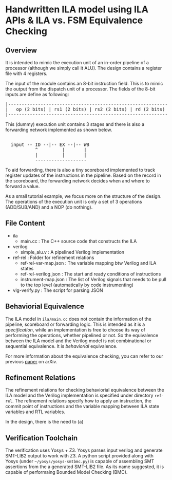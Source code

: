  
Handwritten ILA model using ILA APIs & ILA vs. FSM Equivalence Checking
=====================================================================


Overview
--------------

It is intended to mimic the execution unit of an in-order pipeline 
of a processor (although we simply call it ALU). The design contains 
a register file with 4 registers.

The input of the module contains an 8-bit instruction field. This
is to mimic the output from the dispatch unit of a processor. 
The fields of the 8-bit inputs are define as following:

<pre>
|------------------------------------------------------------|
|   op (2 bits) | rs1 (2 bits) | rs2 (2 bits) | rd (2 bits)  |
|------------------------------------------------------------|
</pre>

This (dummy) execution unit contains 3 stages and there is also 
a forwarding network implemented as shown below.

<pre>                                    
  input -- ID --|-- EX --|-- WB         
           ^         |       |          
           |         |       |          
           -------------------                                                  
</pre>

To aid forwarding, there is also a tiny scoreboard implemented
to track register updates of the instructions in the pipeline. 
Based on the record in the scoreboard, the forwarding network 
decides when and where to forward a value.

As a small tutorial example, we focus more on the structure 
of the design. The operations of the execution unit is 
only a set of 3 operations (ADD/SUB/AND) and a NOP (do nothing). 


File Content
----------------

* ila                      
    * main.cc              : The C++ source code that constructs the ILA
* verilog
    * simple_alu.v         : A pipelined Verilog implementation
* ref-rel                  : Folder for refinement relations
    * ref-rel-var-map.json : The variable mapping btw Verilog and ILA states
    * ref-rel-verilog.json : The start and ready conditions of instructions
    * instrument-map.json  : The list of Verilog signals that needs to be pull to the top level (automatically by code instrumenting)
* vlg-verify.py : The script for parsing JSON 


Behaviorial Equivalence
-------------------------
The ILA model in `ila/main.cc` does not contain the information of
the pipeline, scoreboard or forwarding logic. This is intended 
as it is a _specification_, while an implementation is free to choose 
its way of performing the operations, whether pipelined or not. So 
the equivalence between the ILA model and the Verilog model is not 
combinational or sequential equivalence. It is _behaviorial_ equivalence.

For more information about the equivalence checking, you can refer to our
previous [paper](https://arxiv.org/abs/1801.01114) on arXiv.

Refinement Relations
--------------------
The refinement relations for checking behaviorial equivalence between
the ILA model and the Verilog implementation is specified under directory
`ref-rel`. The refinement relations specify how to apply an instruction,
the commit point of instructions and the variable mapping between ILA state
variables and RTL variables.

In the design, there is the need to (a)


Verification Toolchain
----------------------

The verification uses Yosys + Z3. Yosys parses input verilog and generate 
SMT-LIB2 output to work with Z3. A python script provided along with Yosys 
(under `~/yosys/yosys-smtbmc.py`) is capable of assembling SMT assertions 
from the a generated SMT-LIB2 file. As its name suggested, it is capable of
performaing Bounded Model Checking (BMC).




